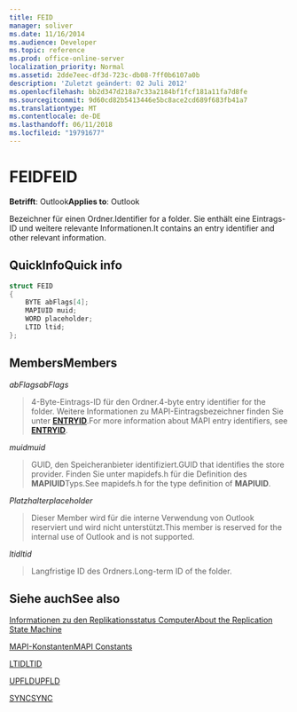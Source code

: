 ```yaml
---
title: FEID
manager: soliver
ms.date: 11/16/2014
ms.audience: Developer
ms.topic: reference
ms.prod: office-online-server
localization_priority: Normal
ms.assetid: 2dde7eec-df3d-723c-db08-7ff0b6107a0b
description: 'Zuletzt geändert: 02 Juli 2012'
ms.openlocfilehash: bb2d347d218a7c33a2184bf1fcf181a11fa7d8fe
ms.sourcegitcommit: 9d60cd82b5413446e5bc8ace2cd689f683fb41a7
ms.translationtype: MT
ms.contentlocale: de-DE
ms.lasthandoff: 06/11/2018
ms.locfileid: "19791677"
---
```

# <a name="feid"></a><span data-ttu-id="36a10-103">FEID</span><span class="sxs-lookup"><span data-stu-id="36a10-103">FEID</span></span>

 
  
<span data-ttu-id="36a10-104">**Betrifft**: Outlook</span><span class="sxs-lookup"><span data-stu-id="36a10-104">**Applies to**: Outlook</span></span> 
  
<span data-ttu-id="36a10-105">Bezeichner für einen Ordner.</span><span class="sxs-lookup"><span data-stu-id="36a10-105">Identifier for a folder.</span></span> <span data-ttu-id="36a10-106">Sie enthält eine Eintrags-ID und weitere relevante Informationen.</span><span class="sxs-lookup"><span data-stu-id="36a10-106">It contains an entry identifier and other relevant information.</span></span>
  
## <a name="quick-info"></a><span data-ttu-id="36a10-107">QuickInfo</span><span class="sxs-lookup"><span data-stu-id="36a10-107">Quick info</span></span>

```cpp
struct FEID 
{ 
    BYTE abFlags[4]; 
    MAPIUID muid; 
    WORD placeholder; 
    LTID ltid; 
};
```

## <a name="members"></a><span data-ttu-id="36a10-108">Members</span><span class="sxs-lookup"><span data-stu-id="36a10-108">Members</span></span>

 <span data-ttu-id="36a10-109">_abFlags_</span><span class="sxs-lookup"><span data-stu-id="36a10-109">_abFlags_</span></span>
  
> <span data-ttu-id="36a10-110">4-Byte-Eintrags-ID für den Ordner.</span><span class="sxs-lookup"><span data-stu-id="36a10-110">4-byte entry identifier for the folder.</span></span> <span data-ttu-id="36a10-111">Weitere Informationen zu MAPI-Eintragsbezeichner finden Sie unter **[ENTRYID](entryid.md)**.</span><span class="sxs-lookup"><span data-stu-id="36a10-111">For more information about MAPI entry identifiers, see **[ENTRYID](entryid.md)**.</span></span> 
    
 <span data-ttu-id="36a10-112">_muid_</span><span class="sxs-lookup"><span data-stu-id="36a10-112">_muid_</span></span>
  
> <span data-ttu-id="36a10-113">GUID, den Speicheranbieter identifiziert.</span><span class="sxs-lookup"><span data-stu-id="36a10-113">GUID that identifies the store provider.</span></span> <span data-ttu-id="36a10-114">Finden Sie unter mapidefs.h für die Definition des **MAPIUID**Typs.</span><span class="sxs-lookup"><span data-stu-id="36a10-114">See mapidefs.h for the type definition of **MAPIUID**.</span></span> 
    
 <span data-ttu-id="36a10-115">_Platzhalter_</span><span class="sxs-lookup"><span data-stu-id="36a10-115">_placeholder_</span></span>
  
> <span data-ttu-id="36a10-116">Dieser Member wird für die interne Verwendung von Outlook reserviert und wird nicht unterstützt.</span><span class="sxs-lookup"><span data-stu-id="36a10-116">This member is reserved for the internal use of Outlook and is not supported.</span></span>
    
 <span data-ttu-id="36a10-117">_ltid_</span><span class="sxs-lookup"><span data-stu-id="36a10-117">_ltid_</span></span>
  
> <span data-ttu-id="36a10-118">Langfristige ID des Ordners.</span><span class="sxs-lookup"><span data-stu-id="36a10-118">Long-term ID of the folder.</span></span>
    
## <a name="see-also"></a><span data-ttu-id="36a10-119">Siehe auch</span><span class="sxs-lookup"><span data-stu-id="36a10-119">See also</span></span>



[<span data-ttu-id="36a10-120">Informationen zu den Replikationsstatus Computer</span><span class="sxs-lookup"><span data-stu-id="36a10-120">About the Replication State Machine</span></span>](about-the-replication-state-machine.md)
  
[<span data-ttu-id="36a10-121">MAPI-Konstanten</span><span class="sxs-lookup"><span data-stu-id="36a10-121">MAPI Constants</span></span>](mapi-constants.md)
  
[<span data-ttu-id="36a10-122">LTID</span><span class="sxs-lookup"><span data-stu-id="36a10-122">LTID</span></span>](ltid.md)
  
[<span data-ttu-id="36a10-123">UPFLD</span><span class="sxs-lookup"><span data-stu-id="36a10-123">UPFLD</span></span>](upfld.md)
  
[<span data-ttu-id="36a10-124">SYNC</span><span class="sxs-lookup"><span data-stu-id="36a10-124">SYNC</span></span>](sync.md)

